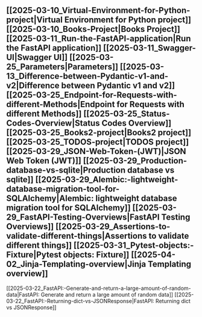 [[2025-03-10_Virtual-Environment-for-Python-project|Virtual Environment for Python project]]
[[2025-03-10_Books-Project|Books Project]]
[[2025-03-11_Run-the-FastAPI-application|Run the FastAPI application]]
[[2025-03-11_Swagger-UI|Swagger UI]]
[[2025-03-25_Parameters|Parameters]]
[[2025-03-13_Difference-between-Pydantic-v1-and-v2|Difference between Pydantic v1 and v2]]
[[2025-03-25_Endpoint-for-Requests-with-different-Methods|Endpoint for Requests with different Methods]]
[[2025-03-25_Status-Codes-Overview|Status Codes Overview]]
[[2025-03-25_Books2-project|Books2 project]]
[[2025-03-25_TODOS-project|TODOS project]]
[[2025-03-29_JSON-Web-Token-(JWT)|JSON Web Token (JWT)]]
[[2025-03-29_Production-database-vs-sqlite|Production database vs sqlite]]
[[2025-03-29_Alembic:-lightweight-database-migration-tool-for-SQLAlchemy|Alembic: lightweight database migration tool for SQLAlchemy]]
[[2025-03-29_FastAPI-Testing-Overviews|FastAPI Testing Overviews]]
[[2025-03-29_Assertions-to-validate-different-things|Assertions to validate different things]]
[[2025-03-31_Pytest-objects:-Fixture|Pytest objects: Fixture]]
[[2025-04-02_Jinja-Templating-overview|Jinja Templating overview]]
----------------------------------------------------------------
[[2025-03-22_FastAPI:-Generate-and-return-a-large-amount-of-random-data|FastAPI: Generate and return a large amount of random data]]
[[2025-03-22_FastAPI:-Returning-dict-vs-JSONResponse|FastAPI: Returning dict vs JSONResponse]]
